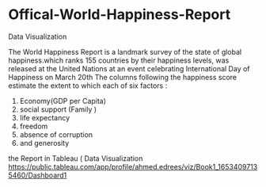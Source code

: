 # Offical-World-Happiness-Report
Data Visualization 

The World Happiness Report is a landmark survey of the state of global happiness.which ranks 155 countries by their happiness levels, was released at the United Nations at an event celebrating International Day of Happiness on March 20th
The columns following the happiness score estimate the extent to which each of six factors :
 1. Economy(GDP per Capita)
 2. social support (Family ) 
 3. life expectancy
 4. freedom
 5. absence of corruption
 6. and generosity


the Report in Tableau ( Data Visualization 
https://public.tableau.com/app/profile/ahmed.edrees/viz/Book1_16534097135460/Dashboard1
